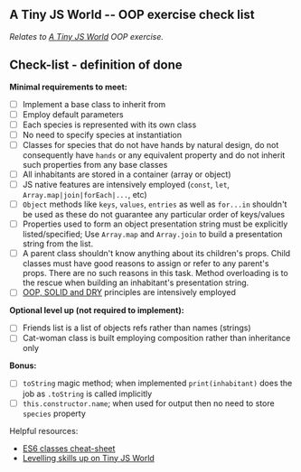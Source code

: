 ## A Tiny JS World -- OOP exercise check list

_Relates to [A Tiny JS World](https://github.com/OleksiyRudenko/a-tiny-JS-world) OOP exercise._

## Check-list - definition of done

**Minimal requirements to meet:**
* [ ] Implement a base class to inherit from
* [ ] Employ default parameters
* [ ] Each species is represented with its own class
* [ ] No need to specify species at instantiation
* [ ] Classes for species that do not have hands by natural design, do not consequently have `hands` or any equivalent property and do not inherit such properties from any base classes
* [ ] All inhabitants are stored in a container (array or object)
* [ ] JS native features are intensively employed (`const`, `let`, `Array.map|join|forEach|...`, etc)
* [ ] `Object` methods like `keys`, `values`, `entries` as well as `for...in` shouldn't be used as these do not guarantee any particular order of keys/values
* [ ] Properties used to form an object presentation string must be explicitly listed/specified; Use `Array.map` and `Array.join` to build a presentation string from the list.
* [ ] A parent class shouldn't know anything about its children's props. Child classes must have good reasons to assign or refer to any parent's props. There are no such reasons in this task. Method overloading is to the rescue when building an inhabitant's presentation string.
* [ ] [OOP, SOLID and DRY](https://github.com/OleksiyRudenko/a-tiny-JS-world/blob/master/README.md#learn-on-your-own) principles are intensively employed

**Optional level up (not required to implement):**
* [ ] Friends list is a list of objects refs rather than names (strings)
* [ ] Cat-woman class is built employing composition rather than inheritance only

**Bonus:**
* [ ] `toString` magic method; when implemented `print(inhabitant)` does the job as `.toString` is called implicitly
* [ ] `this.constructor.name`; when used for output then no need to store `species` property

Helpful resources:
- [ES6 classes cheat-sheet](https://gist.github.com/OleksiyRudenko/672d39b08d9d0da4e179aca49876c58b)
- [Levelling skills up on Tiny JS World](https://github.com/OleksiyRudenko/a-tiny-JS-world#leveling-your-skills-up)
